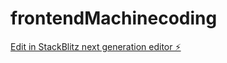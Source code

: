 # frontendMachinecoding

[Edit in StackBlitz next generation editor ⚡️](https://stackblitz.com/~/github.com/udaykompella/frontendMachinecoding)